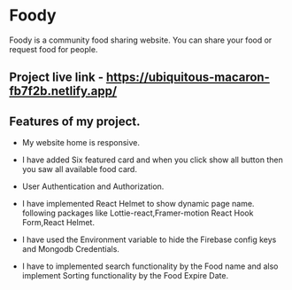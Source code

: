 # Foody 
 Foody is a community food sharing website. You can share your food or request food for people.
## Project live link - https://ubiquitous-macaron-fb7f2b.netlify.app/
 ## Features of my project.
-  My website home is responsive. 
- I have added Six featured card  and when you click show all button then you saw all available food card.
- User Authentication and Authorization.
- I have implemented React Helmet to show dynamic page name. following packages like Lottie-react,Framer-motion
React Hook Form,React Helmet.

- I have used the Environment variable to hide the Firebase config keys and Mongodb
Credentials.

- I have to implemented search functionality by the Food name and also implement Sorting functionality by the Food Expire Date.